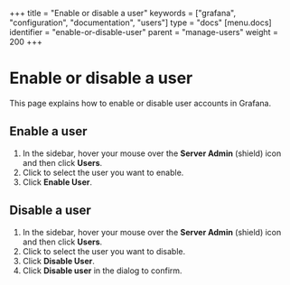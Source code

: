 +++
title = "Enable or disable a user"
keywords = ["grafana", "configuration", "documentation", "users"]
type = "docs"
[menu.docs]
identifier = "enable-or-disable-user"
parent = "manage-users"
weight = 200
+++

# Enable or disable a user

This page explains how to enable or disable user accounts in Grafana.

## Enable a user

1. In the sidebar, hover your mouse over the **Server Admin** (shield) icon and then click **Users**.
1. Click to select the user you want to enable.
1. Click **Enable User**.

## Disable a user

1. In the sidebar, hover your mouse over the **Server Admin** (shield) icon and then click **Users**.
1. Click to select the user you want to disable.
1. Click **Disable User**.
1. Click **Disable user** in the dialog to confirm.

